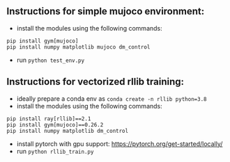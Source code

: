 ## Instructions for simple mujoco environment:
 - install the modules using the following commands:
```
pip install gym[mujoco]
pip install numpy matplotlib mujoco dm_control
```
 - run ```python test_env.py```

## Instructions for vectorized rllib training:
 - ideally prepare a conda env as ```conda create -n rllib python=3.8```
 - install the modules using the following commands:
```
pip install ray[rllib]==2.1 
pip install gym[mujoco]==0.26.2 
pip install numpy matplotlib dm_control
```
 - install pytorch with gpu support: <https://pytorch.org/get-started/locally/>
 - run ```python rllib_train.py```